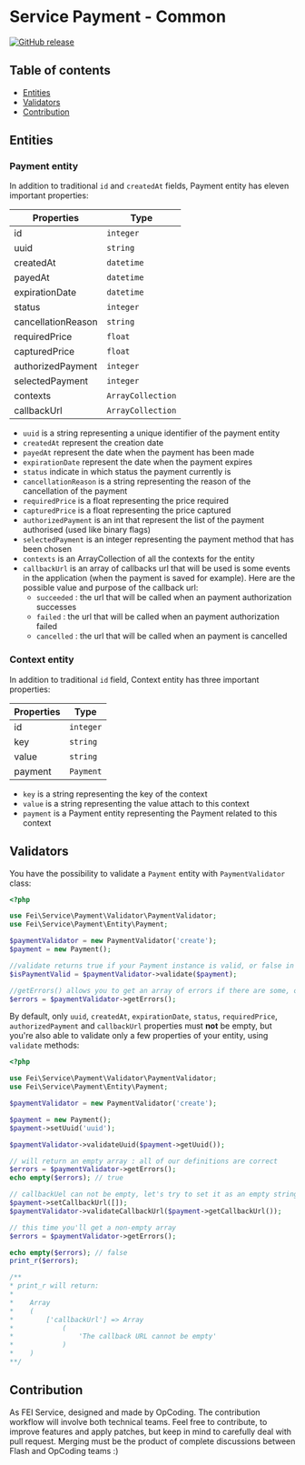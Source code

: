# Service Payment - Common

[![GitHub release](https://img.shields.io/github/release/flash-global/payment-common.svg?style=for-the-badge)](README.md)

## Table of contents
- [Entities](#entities)
- [Validators](#validators)
- [Contribution](#contribution)

## Entities

### Payment entity

In addition to traditional `id` and `createdAt` fields, Payment entity has eleven important properties:

| Properties    			| Type              |
|---------------------|-------------------|
| id            			| `integer`         |
| uuid          			| `string`          |
| createdAt     			| `datetime`        |
| payedAt     				| `datetime`        |
| expirationDate 			| `datetime`        |
| status 							| `integer`         |
| cancellationReason	| `string`         	|
| requiredPrice       | `float`         	|
| capturedPrice       | `float`         	|
| authorizedPayment 	| `integer`         |
| selectedPayment 		| `integer`         |
| contexts						| `ArrayCollection` |
| callbackUrl					| `ArrayCollection` |

* `uuid` is a string representing a unique identifier of the payment entity
* `createdAt` represent the creation date
* `payedAt` represent the date when the payment has been made
* `expirationDate` represent the date when the payment expires
* `status` indicate in which status the payment currently is
* `cancellationReason` is a string representing the reason of the cancellation of the payment
* `requiredPrice` is a float representing the price required
* `capturedPrice` is a float representing the price captured
* `authorizedPayment` is an int that represent the list of the payment authorised (used like binary flags)
* `selectedPayment` is an integer representing the payment method that has been chosen
* `contexts` is an ArrayCollection of all the contexts for the entity
* `callbackUrl` is an array of callbacks url that will be used is some events in the application (when the payment is saved for example). Here are the possible value and purpose of the callback url:
	* `succeeded` : the url that will be called when an payment authorization successes
	* `failed` : the url that will be called when an payment authorization failed
	* `cancelled` : the url that will be called when an payment is cancelled 

### Context entity

In addition to traditional `id` field, Context entity has three important properties:

| Properties  | Type        |
|-------------|-------------|
| id 					| `integer`   |
| key     		| `string`    |
| value 			| `string`    |
| payment 		| `Payment` 	|

* `key` is a string representing the key of the context
* `value` is a string representing the value attach to this context
* `payment` is a Payment entity representing the Payment related to this context


## Validators


You have the possibility to validate a `Payment` entity with `PaymentValidator` class:

```php
<?php

use Fei\Service\Payment\Validator\PaymentValidator;
use Fei\Service\Payment\Entity\Payment;

$paymentValidator = new PaymentValidator('create');
$payment = new Payment();

//validate returns true if your Payment instance is valid, or false in the other case
$isPaymentValid = $paymentValidator->validate($payment);

//getErrors() allows you to get an array of errors if there are some, or an empty array in the other case
$errors = $paymentValidator->getErrors();
```

By default, only `uuid`, `createdAt`, `expirationDate`, `status`, `requiredPrice`, `authorizedPayment` and `callbackUrl` properties must **not** be empty,
but you're also able to validate only a few properties of your entity, using `validate` methods:

```php
<?php

use Fei\Service\Payment\Validator\PaymentValidator;
use Fei\Service\Payment\Entity\Payment;

$paymentValidator = new PaymentValidator('create');

$payment = new Payment();
$payment->setUuid('uuid');

$paymentValidator->validateUuid($payment->getUuid());

// will return an empty array : all of our definitions are correct
$errors = $paymentValidator->getErrors();
echo empty($errors); // true

// callbackUel can not be empty, let's try to set it as an empty string
$payment->setCallbackUrl([]);
$paymentValidator->validateCallbackUrl($payment->getCallbackUrl());

// this time you'll get a non-empty array
$errors = $paymentValidator->getErrors();

echo empty($errors); // false
print_r($errors);

/**
* print_r will return:
*
*    Array
*    (
*        ['callbackUrl'] => Array
*            (
*                'The callback URL cannot be empty'
*            )
*    )
**/
```

## Contribution
As FEI Service, designed and made by OpCoding. The contribution workflow will involve both technical teams. Feel free to contribute, to improve features and apply patches, but keep in mind to carefully deal with pull request. Merging must be the product of complete discussions between Flash and OpCoding teams :) 